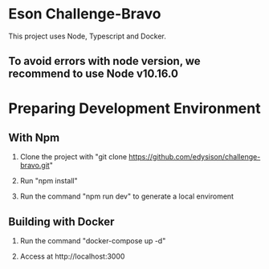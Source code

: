 # Eson Challenge-Bravo

This project uses Node, Typescript and Docker.

## To avoid errors with node version, we recommend to use Node v10.16.0

# Preparing Development Environment
## With Npm
1. Clone the project with "git clone https://github.com/edysison/challenge-bravo.git"

2. Run "npm install"

3. Run the command "npm run dev" to generate a local enviroment

## Building with Docker
1. Run the command "docker-compose up -d"

2. Access at http://localhost:3000